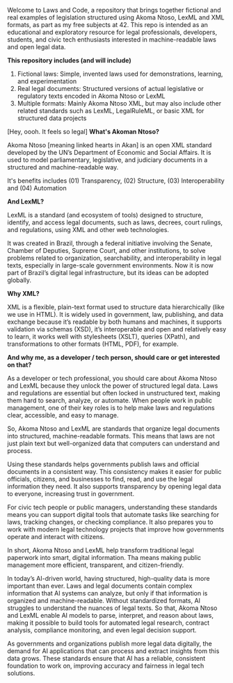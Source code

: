 Welcome to Laws and Code, a repository that brings together fictional and real examples of legislation structured using Akoma Ntoso, LexML and XML formats, as part as my free subjects at 42. This repo is intended as an educational and exploratory resource for legal professionals, developers, students, and civic tech enthusiasts interested in machine-readable laws and open legal data.

**This repository includes (and will include)**

01) Fictional laws: Simple, invented laws used for demonstrations, learning, and experimentation
02) Real legal documents: Structured versions of actual legislative or regulatory texts encoded in Akoma Ntoso or LexML
03) Multiple formats: Mainly Akoma Ntoso XML, but may also include other related standards such as LexML, LegalRuleML, or basic XML for structured data projects
  
[Hey, oooh. It feels so legal] **What's Akoman Ntoso?**

Akoma Ntoso [meaning linked hearts in Akan] is an open XML standard developed by the UN’s Department of Economic and Social Affairs. It is used to model parliamentary, legislative, and judiciary documents in a structured and machine-readable way.

It's benefits includes (01) Transparency, (02) Structure, (03) Interoperability and (04) Automation 

**And LexML?**

LexML is a standard (and ecosystem of tools) designed to structure, identify, and access legal documents, such as laws, decrees, court rulings, and regulations, using XML and other web technologies.

It was created in Brazil, through a federal initiative involving the Senate, Chamber of Deputies, Supreme Court, and other institutions, to solve problems related to organization, searchability, and interoperability in legal texts, especially in large-scale government environments. Now it is now part of Brazil’s digital legal infrastructure, but its ideas can be adopted globally. 

**Why XML?**

XML is a flexible, plain-text format used to structure data hierarchically (like we use in HTML). It is widely used in government, law, publishing, and data exchange because it’s readable by both humans and machines, it supports validation via schemas (XSD), it’s interoperable and open and relatively easy to learn, it works well with stylesheets (XSLT), queries (XPath), and transformations to other formats (HTML, PDF), for example. 

**And why me, as a developer / tech person, should care or get interested on that?**

As a developer or tech professional, you should care about Akoma Ntoso and LexML because they unlock the power of structured legal data. Laws and regulations are essential but often locked in unstructured text, making them hard to search, analyze, or automate. When people work in public management, one of their key roles is to help make laws and regulations clear, accessible, and easy to manage. 

So, Akoma Ntoso and LexML are standards that organize legal documents into structured, machine-readable formats. This means that laws are not just plain text but well-organized data that computers can understand and process.

Using these standards helps governments publish laws and official documents in a consistent way. This consistency makes it easier for public officials, citizens, and businesses to find, read, and use the legal information they need. It also supports transparency by opening legal data to everyone, increasing trust in government.

For civic tech people or public managers, understanding these standards means you can support digital tools that automate tasks like searching for laws, tracking changes, or checking compliance. It also prepares you to work with modern legal technology projects that improve how governments operate and interact with citizens.

In short, Akoma Ntoso and LexML help transform traditional legal paperwork into smart, digital information. Tha means making public management more efficient, transparent, and citizen-friendly.

In today’s AI-driven world, having structured, high-quality data is more important than ever. Laws and legal documents contain complex information that AI systems can analyze, but only if that information is organized and machine-readable. Without standardized formats, AI struggles to understand the nuances of legal texts. So that, Akoma Ntoso and LexML enable AI models to parse, interpret, and reason about laws, making it possible to build tools for automated legal research, contract analysis, compliance monitoring, and even legal decision support.

As governments and organizations publish more legal data digitally, the demand for AI applications that can process and extract insights from this data grows. These standards ensure that AI has a reliable, consistent foundation to work on, improving accuracy and fairness in legal tech solutions.

